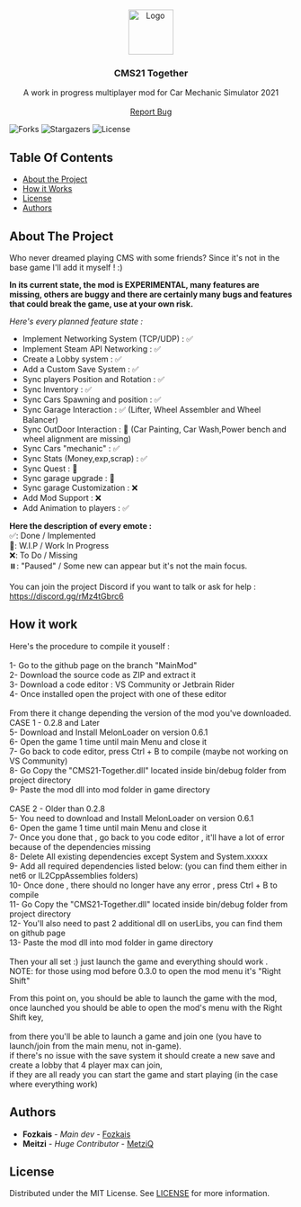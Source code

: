<br/>
<p align="center">
  <a href="https://github.com/Fozkais/CMS21-Together">
    <img src="https://cdn.discordapp.com/icons/1076513862897119232/1150ebb5d3f306736e1a1cd080465b82.webp?size=96" alt="Logo" width="80" height="80">
  </a>

  <h3 align="center">CMS21 Together</h3>

  <p align="center">
    A work in progress multiplayer mod for Car Mechanic Simulator 2021
    <br/>
    <br/>
    <a href="https://discord.gg/rxnXWGCES9">Report Bug</a>
  </p>
</p>

![Forks](https://img.shields.io/github/forks/Fozkais/CMS21-Together?style=social) ![Stargazers](https://img.shields.io/github/stars/Fozkais/CMS21-Together?style=social) ![License](https://img.shields.io/github/license/Fozkais/CMS21-Together) 

## Table Of Contents

* [About the Project](#about-the-project)
* [How it Works](#how-it-work)
*  [License](#license)
* [Authors](#authors)

## About The Project

Who never dreamed playing CMS with some friends?  Since it's not in the base game I'll add it myself ! :)

**In its current state, the mod is EXPERIMENTAL, many features are missing, others are buggy and there are certainly many bugs and features that could break the game, use at your own risk.**

*Here's every planned feature state :*

* Implement Networking System (TCP/UDP) : ✅
* Implement Steam API Networking : ✅
* Create a Lobby system : ✅
* Add a Custom Save System : ✅
* Sync players Position and Rotation : ✅
* Sync Inventory : ✅ 
* Sync Cars Spawning and position : ✅
* Sync Garage Interaction : ✅ (Lifter, Wheel Assembler and Wheel Balancer)
* Sync OutDoor Interaction : 🚧 (Car Painting, Car Wash,Power bench and wheel alignment are missing)
* Sync Cars "mechanic" : ✅ 
* Sync Stats (Money,exp,scrap) : ✅
* Sync Quest : 🚧
* Sync garage upgrade : 🚧
* Sync garage Customization : ❌
* Add Mod Support : ❌
* Add Animation to players : ✅

**Here the description of every emote :**
<br/>
✅: Done / Implemented 
<br/>
🚧: W.I.P / Work In Progress
<br/>
❌: To Do / Missing
<br/>
⏸️: "Paused" / Some new can appear but it's not the main focus.
<br/>

You can join the project Discord if you want to talk or ask for help : 
https://discord.gg/rMz4tGbrc6
## How it work

Here's the procedure to compile it youself :<br/>
<br/>
1- Go to the github page on the branch "MainMod"<br/>
2- Download the source code as ZIP and extract it<br/>
3- Download a code editor : VS Community or Jetbrain Rider<br/>
4- Once installed open the project with one of these editor <br/>
<br/>
From there it change depending the version of the mod you've downloaded.<br/>
CASE 1 - 0.2.8 and Later<br/>
5- Download and Install MelonLoader on version 0.6.1<br/>
6- Open the game 1 time until main Menu and close it<br/>
7- Go back to code editor, press Ctrl + B to compile (maybe not working on VS Community)<br/>
8- Go Copy the "CMS21-Together.dll" located inside bin/debug folder from project directory<br/>
9- Paste the mod dll into mod folder in game directory<br/>
<br/>
CASE 2 - Older than 0.2.8<br/>
5- You need to download and Install MelonLoader on version 0.6.1<br/>
6- Open the game 1 time until main Menu and close it<br/>
7- Once you done that , go back to you code editor , it'll have a lot of error because of the dependencies missing<br/>
8- Delete All existing dependencies except System and System.xxxxx<br/>
9- Add all required dependencies listed below: (you can find them either in net6 or IL2CppAssemblies folders)<br/>
10- Once done , there should no longer have any error , press Ctrl + B to compile<br/>
11- Go Copy the "CMS21-Together.dll" located inside bin/debug folder from project directory<br/>
12- You'll also need to past 2 additional dll on userLibs, you can find them on github page<br/>
13- Paste the mod dll into mod folder in game directory<br/>
<br/>
Then your all set :) just launch the game and everything should work .<br/>
NOTE: for those using mod before 0.3.0 to open the mod menu it's "Right Shift"<br/>

From this point on, you should be able to launch the game with the mod, once launched you should be able to open the mod's menu with the Right Shift key, <br/>
<br/>
from there you'll be able to launch a game and join one (you have to launch/join from the main menu, not in-game). <br/>
if there's no issue with the save system it should create a new save and create a lobby that 4 player max can join,<br/>
if they are all ready you can start the game and start playing (in the case where everything work)<br/>

## Authors

* **Fozkais** - *Main dev* - [Fozkais](https://github.com/Fozkais)
*  **Meitzi** - *Huge Contributor* - [MetziQ](https://www.nexusmods.com/carmechanicsimulator2021/users/151281813)

## License

Distributed under the MIT License. See [LICENSE](https://github.com/Fozkais/CMS21-Together/blob/MainMod/LICENSE) for more information.
